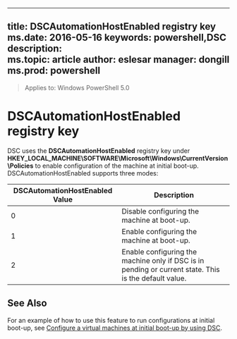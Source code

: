 
---
title:   DSCAutomationHostEnabled registry key
ms.date:  2016-05-16
keywords:  powershell,DSC
description:  
ms.topic:  article
author:  eslesar
manager:  dongill
ms.prod:  powershell
---

>Applies to: Windows PowerShell 5.0

# DSCAutomationHostEnabled registry key

DSC uses the **DSCAutomationHostEnabled** registry key under **HKEY_LOCAL_MACHINE\SOFTWARE\Microsoft\Windows\CurrentVersion\Policies** to enable configuration of the machine at initial boot-up.
DSCAutomationHostEnabled supports three modes:

|  DSCAutomationHostEnabled Value  |  Description   | 
|---|---| 
0 | Disable configuring the machine at boot-up. |
1 | Enable configuring the machine at boot-up. |
2 | Enable configuring the machine only if DSC is in pending or current state. This is the default value. |

## See Also

For an example of how to use this feature to run configurations at initial boot-up, see [Configure a virtual machines at initial boot-up by using DSC](bootstrapDsc.md).


